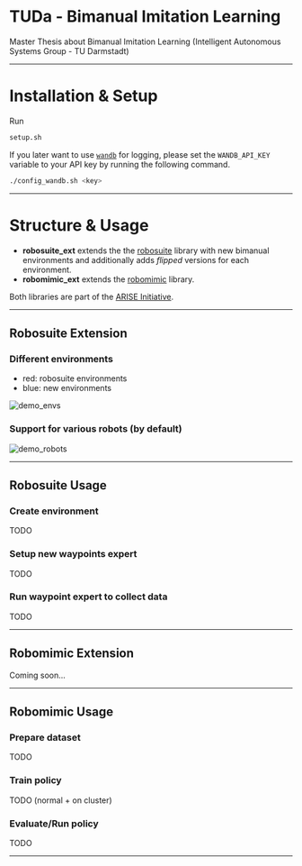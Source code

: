 # TUDa - Bimanual Imitation Learning
Master Thesis about Bimanual Imitation Learning (Intelligent Autonomous Systems Group - TU Darmstadt)

-----

# Installation & Setup
Run
```bash
setup.sh
```

If you later want to use [`wandb`](https://wandb.ai/site/) for logging, please set the `WANDB_API_KEY` variable
to your API key by running the following command.
```bash
./config_wandb.sh <key>
```

-----

# Structure & Usage
- **robosuite_ext** extends the the [robosuite](https://robosuite.ai/) library with new bimanual environments and
additionally adds *flipped* versions for each environment.
- **robomimic_ext** extends the [robomimic](https://robomimic.github.io/) library.

Both libraries are part of the [ARISE Initiative](https://github.com/ARISE-Initiative).

---- 

## Robosuite Extension
### Different environments
- red: robosuite environments
- blue: new environments

![demo_envs](https://github.com/user-attachments/assets/54137f13-fce7-411b-a208-fe3fcc22db53)

### Support for various robots (by default)

![demo_robots](https://github.com/user-attachments/assets/db3df7d7-c4d5-4a82-9d10-4bcfa8994f03)

-----


## Robosuite Usage
### Create environment
TODO
### Setup new waypoints expert
TODO
### Run waypoint expert to collect data
TODO

-----

## Robomimic Extension
Coming soon...

---

## Robomimic Usage
### Prepare dataset
TODO
### Train policy
TODO (normal + on cluster)
### Evaluate/Run policy
TODO

-----





